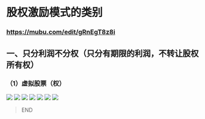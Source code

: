 # 股权激励模式的类别
### https://mubu.com/edit/gRnEgT8z8i
## 一、只分利润不分权（只分有期限的利润，不转让股权所有权）
### （1）虚拟股票（权）
![](https://img3.doubanio.com/view/photo/l/public/p2535440115.webp)
![](https://img1.doubanio.com/view/photo/l/public/p2535440119.webp)
![](https://img3.doubanio.com/view/photo/l/public/p2535440111.webp)
![](https://img3.doubanio.com/view/photo/l/public/p2535440121.webp)
![](https://img3.doubanio.com/view/photo/l/public/p2535440113.webp)
![](https://img3.doubanio.com/view/photo/l/public/p2535440112.webp)
![](https://img1.doubanio.com/view/photo/l/public/p2535440117.webp)

> END
